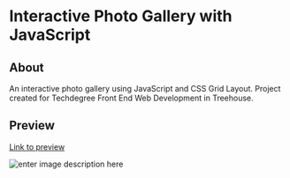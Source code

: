 
# Interactive Photo Gallery with JavaScript

## About

An interactive photo gallery using JavaScript and CSS Grid Layout.
Project created for Techdegree Front End Web Development  in Treehouse.

## Preview


[Link to preview](https://stanleyz94.github.io/techdegree-project-5/)


![enter image description here](https://i.ibb.co/4TgKzrB/work4-large.png)




